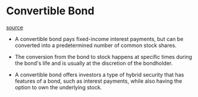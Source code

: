 # Convertible Bond
[source](https://www.investopedia.com/terms/c/convertiblebond.asp)

- A convertible bond pays fixed-income interest payments, but can be converted into a predetermined number of common stock shares.
  
- The conversion from the bond to stock happens at specific times during the bond's life and is usually at the discretion of the bondholder.
  
- A convertible bond offers investors a type of hybrid security that has features of a bond, such as interest payments, while also having the option to own the underlying stock.